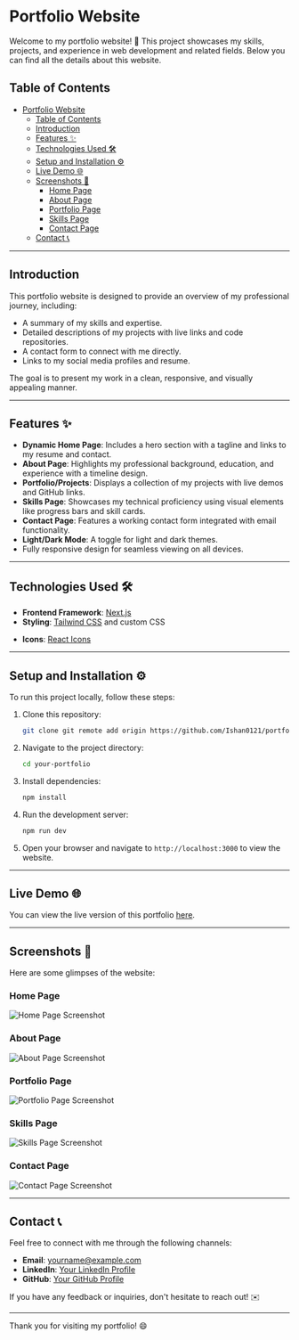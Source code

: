 # Portfolio Website

Welcome to my portfolio website! 🚀 This project showcases my skills, projects, and experience in web development and related fields. Below you can find all the details about this website.

## Table of Contents
- [Portfolio Website](#portfolio-website)
  - [Table of Contents](#table-of-contents)
  - [Introduction](#introduction)
  - [Features ✨](#features-)
  - [Technologies Used 🛠️](#technologies-used-️)
  - [Setup and Installation ⚙️](#setup-and-installation-️)
  - [Live Demo 🌐](#live-demo-)
  - [Screenshots 📸](#screenshots-)
    - [Home Page](#home-page)
    - [About Page](#about-page)
    - [Portfolio Page](#portfolio-page)
    - [Skills Page](#skills-page)
    - [Contact Page](#contact-page)
  - [Contact 📞](#contact-)

---

## Introduction
This portfolio website is designed to provide an overview of my professional journey, including:
- A summary of my skills and expertise.
- Detailed descriptions of my projects with live links and code repositories.
- A contact form to connect with me directly.
- Links to my social media profiles and resume.

The goal is to present my work in a clean, responsive, and visually appealing manner.

---

## Features ✨
- **Dynamic Home Page**: Includes a hero section with a tagline and links to my resume and contact.
- **About Page**: Highlights my professional background, education, and experience with a timeline design.
- **Portfolio/Projects**: Displays a collection of my projects with live demos and GitHub links.
- **Skills Page**: Showcases my technical proficiency using visual elements like progress bars and skill cards.
- **Contact Page**: Features a working contact form integrated with email functionality.
- **Light/Dark Mode**: A toggle for light and dark themes.
- Fully responsive design for seamless viewing on all devices.

---

## Technologies Used 🛠️
- **Frontend Framework**: [Next.js](https://nextjs.org/)
- **Styling**: [Tailwind CSS](https://tailwindcss.com/) and custom CSS
<!-- - **Animation**: [Framer Motion](https://www.framer.com/motion/) -->
- **Icons**: [React Icons](https://react-icons.github.io/react-icons/)
<!-- - **Deployment**: [Vercel](https://vercel.com/) -->

---

## Setup and Installation ⚙️
To run this project locally, follow these steps:

1. Clone this repository:
   ```bash
   git clone git remote add origin https://github.com/Ishan0121/portfolio2.0.git
   ```

2. Navigate to the project directory:
   ```bash
   cd your-portfolio
   ```

3. Install dependencies:
   ```bash
   npm install
   ```

4. Run the development server:
   ```bash
   npm run dev
   ```

5. Open your browser and navigate to `http://localhost:3000` to view the website.

---

## Live Demo 🌐
You can view the live version of this portfolio [here](https://ishan0121.github.io/portfolio2.0/).

---

## Screenshots 📸
Here are some glimpses of the website:

### Home Page
![Home Page Screenshot](#)

### About Page
![About Page Screenshot](#)

### Portfolio Page
![Portfolio Page Screenshot](#)

### Skills Page
![Skills Page Screenshot](#)

### Contact Page
![Contact Page Screenshot](#)

---

## Contact 📞
Feel free to connect with me through the following channels:

- **Email**: yourname@example.com
- **LinkedIn**: [Your LinkedIn Profile](https://linkedin.com/in/yourusername)
- **GitHub**: [Your GitHub Profile](https://github.com/yourusername)

If you have any feedback or inquiries, don't hesitate to reach out! ✉️

---

Thank you for visiting my portfolio! 😄

